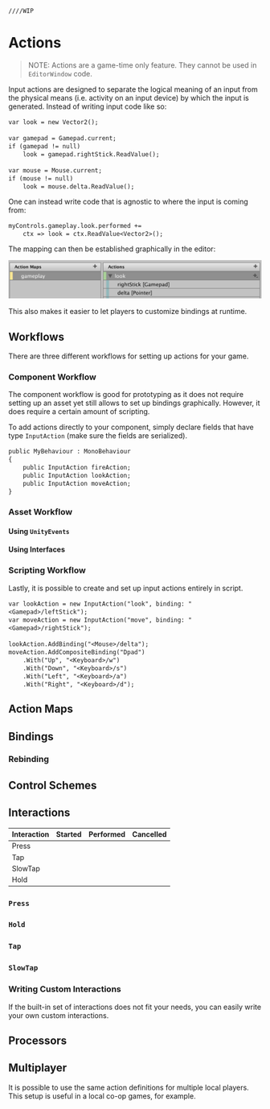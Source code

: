     ////WIP

# Actions

>NOTE: Actions are a game-time only feature. They cannot be used in `EditorWindow` code.

Input actions are designed to separate the logical meaning of an input from the physical means (i.e. activity on an input device) by which the input is generated. Instead of writing input code like so:

    var look = new Vector2();

    var gamepad = Gamepad.current;
    if (gamepad != null)
        look = gamepad.rightStick.ReadValue();

    var mouse = Mouse.current;
    if (mouse != null)
        look = mouse.delta.ReadValue();

One can instead write code that is agnostic to where the input is coming from:

    myControls.gameplay.look.performed +=
        ctx => look = ctx.ReadValue<Vector2>();

The mapping can then be established graphically in the editor:

![Look Action Binding](Images/LookActionBinding.png)

This also makes it easier to let players to customize bindings at runtime.

## Workflows

There are three different workflows for setting up actions for your game.

### Component Workflow

The component workflow is good for prototyping as it does not require setting up an asset yet still allows to set up bindings graphically. However, it does require a certain amount of scripting.

To add actions directly to your component, simply declare fields that have type `InputAction` (make sure the fields are serialized).

```
public MyBehaviour : MonoBehaviour
{
    public InputAction fireAction;
    public InputAction lookAction;
    public InputAction moveAction;
}
```

### Asset Workflow

#### Using `UnityEvents`

#### Using Interfaces

### Scripting Workflow

Lastly, it is possible to create and set up input actions entirely in script.

```CSharp
var lookAction = new InputAction("look", binding: "<Gamepad>/leftStick");
var moveAction = new InputAction("move", binding: "<Gamepad>/rightStick");

lookAction.AddBinding("<Mouse>/delta");
moveAction.AddCompositeBinding("Dpad")
    .With("Up", "<Keyboard>/w")
    .With("Down", "<Keyboard>/s")
    .With("Left", "<Keyboard>/a")
    .With("Right", "<Keyboard>/d");
```

## Action Maps

## Bindings

### Rebinding

## Control Schemes

## Interactions

|Interaction|Started|Performed|Cancelled|
|-----------|-------|---------|---------|
|Press|
|Tap|
|SlowTap|
|Hold|

### `Press`

### `Hold`



### `Tap`

### `SlowTap`

### Writing Custom Interactions

If the built-in set of interactions does not fit your needs, you can easily write your own custom interactions.

## Processors

## Multiplayer

It is possible to use the same action definitions for multiple local players. This setup is useful in a local co-op games, for example.
